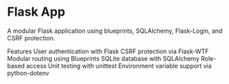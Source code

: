 # Flask App

A modular Flask application using blueprints, SQLAlchemy, Flask-Login, and CSRF protection.

Features
User authentication with Flask
CSRF protection via Flask-WTF
Modular routing using Blueprints
SQLite database with SQLAlchemy
Role-based access
Unit testing with unittest
Environment variable support via python-dotenv
